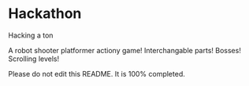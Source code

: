 Hackathon
=========

Hacking a ton


A robot shooter platformer actiony game! Interchangable parts! Bosses! Scrolling levels!

Please do not edit this README. It is 100% completed.
